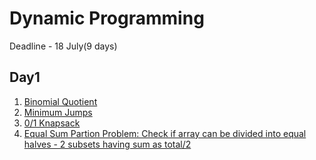 # Dynamic Programming
Deadline - 18 July(9 days)
## Day1
1. [Binomial Quotient](https://www.geeksforgeeks.org/minimum-number-of-jumps-to-reach-end-of-a-given-array/)
2. [Minimum Jumps](https://www.geeksforgeeks.org/binomial-coefficient-dp-9/)
3. [0/1 Knapsack](https://practice.geeksforgeeks.org/problems/0-1-knapsack-problem/0)
4. [Equal Sum Partion Problem: Check if array can be divided into equal halves - 2 subsets having sum as total/2](https://leetcode.com/problems/partition-equal-subset-sum/submissions/)
